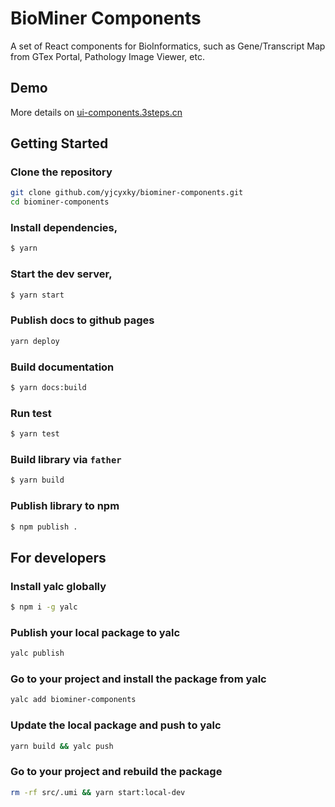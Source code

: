 # BioMiner Components

A set of React components for BioInformatics, such as Gene/Transcript Map from GTex Portal, Pathology Image Viewer, etc.

## Demo

More details on [ui-components.3steps.cn](https://ui-components.3steps.cn)

## Getting Started

### Clone the repository

```bash
git clone github.com/yjcyxky/biominer-components.git
cd biominer-components
```

### Install dependencies,

```bash
$ yarn
```

### Start the dev server,

```bash
$ yarn start
```

### Publish docs to github pages

```bash
yarn deploy
```

### Build documentation

```bash
$ yarn docs:build
```

### Run test

```bash
$ yarn test
```

### Build library via `father`

```bash
$ yarn build
```

### Publish library to npm

```bash
$ npm publish .
```

## For developers

### Install yalc globally

```bash
$ npm i -g yalc
```

### Publish your local package to yalc

```bash
yalc publish
```

### Go to your project and install the package from yalc

```bash
yalc add biominer-components
```

### Update the local package and push to yalc

```bash
yarn build && yalc push
```

### Go to your project and rebuild the package

```bash
rm -rf src/.umi && yarn start:local-dev
```
